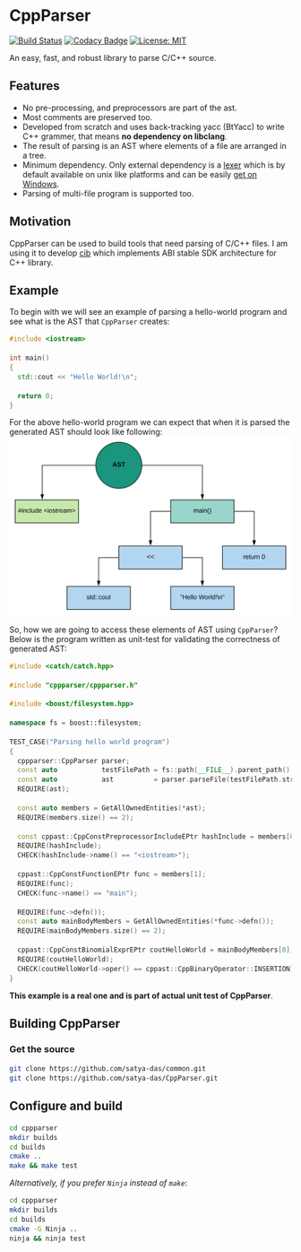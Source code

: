 CppParser
=========

[![Build Status](https://travis-ci.com/satya-das/cppparser.svg?branch=master)](https://travis-ci.com/satya-das/cppparser)
[![Codacy Badge](https://api.codacy.com/project/badge/Grade/e2a1f6c5c8c149be816f1514ec491c98)](https://www.codacy.com/app/satya-das/cppparser?utm_source=github.com&amp;utm_medium=referral&amp;utm_content=satya-das/cppparser&amp;utm_campaign=Badge_Grade)
[![License: MIT](https://img.shields.io/badge/License-MIT-yellow.svg)](https://opensource.org/licenses/MIT)

An easy, fast, and robust library to parse C/C++ source.

## Features
- No pre-processing, and preprocessors are part of the ast.
- Most comments are preserved too.
- Developed from scratch and uses back-tracking yacc (BtYacc) to write C++ grammer, that means **no dependency on libclang**.
- The result of parsing is an AST where elements of a file are arranged in a tree.
- Minimum dependency. Only external dependency is a [lexer](https://github.com/westes/flex) which is by default available on unix like platforms and can be easily [get on Windows](http://gnuwin32.sourceforge.net/packages/flex.htm).
- Parsing of multi-file program is supported too.

## Motivation 
CppParser can be used to build tools that need parsing of C/C++ files.
I am using it to develop [cib](https://github.com/satya-das/cib/) which implements ABI stable SDK architecture for C++ library.

## Example

To begin with we will see an example of parsing a hello-world program and see what is the AST that `CppParser` creates:
```c++
#include <iostream>

int main()
{
  std::cout << "Hello World!\n";

  return 0;
}

```

For the above hello-world program we can expect that when it is parsed the generated AST should look like following:
![AST for Hello World program](https://github.com/satya-das/cppparser/blob/master/cppparser/src/readme-assets/HelloWorldAST.svg "AST for Hello World program")

So, how we are going to access these elements of AST using `CppParser`?
Below is the program written as unit-test for validating the correctness of generated AST:

```c++
#include <catch/catch.hpp>

#include "cppparser/cppparser.h"

#include <boost/filesystem.hpp>

namespace fs = boost::filesystem;

TEST_CASE("Parsing hello world program")
{
  cppparser::CppParser parser;
  const auto           testFilePath = fs::path(__FILE__).parent_path() / "test-files/hello-world.cpp";
  const auto           ast          = parser.parseFile(testFilePath.string());
  REQUIRE(ast);

  const auto members = GetAllOwnedEntities(*ast);
  REQUIRE(members.size() == 2);

  const cppast::CppConstPreprocessorIncludeEPtr hashInclude = members[0];
  REQUIRE(hashInclude);
  CHECK(hashInclude->name() == "<iostream>");

  cppast::CppConstFunctionEPtr func = members[1];
  REQUIRE(func);
  CHECK(func->name() == "main");

  REQUIRE(func->defn());
  const auto mainBodyMembers = GetAllOwnedEntities(*func->defn());
  REQUIRE(mainBodyMembers.size() == 2);

  cppast::CppConstBinomialExprEPtr coutHelloWorld = mainBodyMembers[0];
  REQUIRE(coutHelloWorld);
  CHECK(coutHelloWorld->oper() == cppast::CppBinaryOperator::INSERTION);
}

```

**This example is a real one and is part of actual unit test of CppParser**.

## Building CppParser

### Get the source

```sh
git clone https://github.com/satya-das/common.git
git clone https://github.com/satya-das/CppParser.git
```

## Configure and build

```sh
cd cppparser
mkdir builds
cd builds
cmake ..
make && make test
```

*Alternatively, if you prefer `Ninja` instead of `make`*:

```sh
cd cppparser
mkdir builds
cd builds
cmake -G Ninja ..
ninja && ninja test
```

